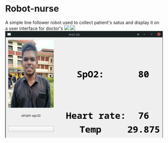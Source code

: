 # Robot-nurse
A simple line follower robot used to collect patient's satus and display it on a user interface for doctor's
![](/assets/images/robot.gif)
![](/assets/images/robot.png)
![gui](/assets/images/doctor_gui.png)
